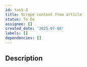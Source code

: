 ```yaml
---
id: task-3
title: Scrape content from article
status: To Do
assignee: []
created_date: '2025-07-08'
labels: []
dependencies: []
---
```


## Description
